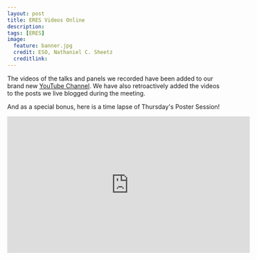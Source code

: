 ```yaml
---
layout: post
title: ERES Videos Online
description:
tags: [ERES]
image:
  feature: banner.jpg
  credit: ESO, Nathaniel C. Sheetz
  creditlink: 
---
```


The videos of the talks and panels we recorded have been added to our brand new [YouTube Channel](https://www.youtube.com/channel/UCl7kGXT4gcdHyclMvNQReZA/feed). We have also retroactively added the videos to the posts we live blogged during the meeting. 

And as a special bonus, here is a time lapse of Thursday's Poster Session!

<iframe width="560" height="315" src="https://www.youtube.com/embed/UHAn8p4Wd1Y" frameborder="0" allowfullscreen></iframe>


